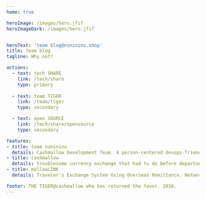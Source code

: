 ```yaml
---
home: true

heroImage: /images/hero.jfif
heroImageDark: /images/hero.jfif


heroText: 'team blog@nunininu.shop'
title: team blog
tagline: Why not? 

actions:
  - text: tech SHARE
    link: /tech/share
    type: primary
  
  - text: team TIGER 
    link: /team/tiger
    type: secondary

  - text: open SOURCE
    link: /tech/share/opensource
    type: secondary

features:
- title: team nunininu
  details: Cashmallow Development Team. A person-centered devops-friendly software developer organization that makes and operates more than customers want one step faster than the market.
- title: cashmallow
  details: troublesome currency exchange that had to do before departue. start a reliable trip by using Cashmallow exchange service.
- title: mallowLINK
  details: Traveler's Exchange System Using Overseas Remittance, Network Solution for Financial Institutions

footer: THE TIGER@cashmallow who has returned the favor. 2016.
---
```

